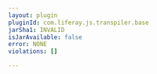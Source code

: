 ```yaml
---
layout: plugin
pluginId: com.liferay.js.transpiler.base
jarSha1: INVALID
isJarAvailable: false
error: NONE
violations: []

---
```

